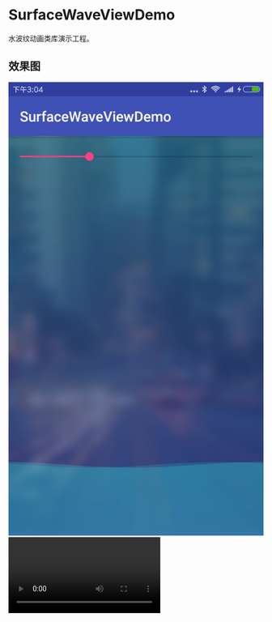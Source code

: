# SurfaceWaveViewDemo
水波纹动画类库演示工程。
## 效果图
![](https://github.com/Louis19910615/SurfaceWaveViewDemo/blob/master/SurfaceWaveView_ScreenShot.png)
![](https://github.com/Louis19910615/SurfaceWaveViewDemo/blob/master/SurfaceWaveView_Recorder.mp4)
